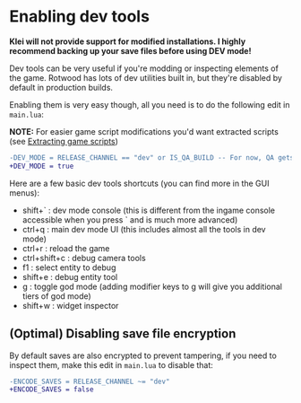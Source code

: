 # Enabling dev tools

**Klei will not provide support for modified installations. I highly recommend backing up your save files before using DEV mode!**

Dev tools can be very useful if you're modding or inspecting elements of the game. Rotwood has lots of dev utilities built in, but they're disabled by default in production builds.

Enabling them is very easy though, all you need is to do the following edit in `main.lua`:

**NOTE:** For easier game script modifications you'd want extracted scripts (see [Extracting game scripts](extracting_game_scripts.md))

```diff
-DEV_MODE = RELEASE_CHANNEL == "dev" or IS_QA_BUILD -- For now, QA gets debug tools everywhere.
+DEV_MODE = true
```

Here are a few basic dev tools shortcuts (you can find more in the GUI menus):
- shift+\` : dev mode console (this is different from the ingame console accessible when you press \` and is much more advanced)
- ctrl+q : main dev mode UI (this includes almost all the tools in dev 
mode)
- ctrl+r : reload the game
- ctrl+shift+c : debug camera tools
- f1 : select entity to debug
- shift+e : debug entity tool
- g : toggle god mode (adding modifier keys to g will give you additional tiers of god mode)
- shift+w : widget inspector

## (Optimal) Disabling save file encryption

By default saves are also encrypted to prevent tampering, if you need to inspect them, make this edit in `main.lua` to disable that:

```diff
-ENCODE_SAVES = RELEASE_CHANNEL ~= "dev"
+ENCODE_SAVES = false
```
